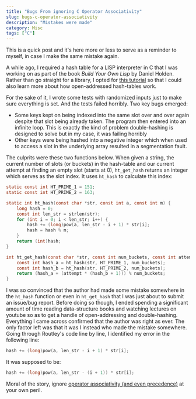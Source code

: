 ```yaml
---
title: "Bugs From ignoring C Operator Associativity"
slug: bugs-c-operator-associativity
description: "Mistakes were made"
category: Misc
tags: ["C"]
---
```


This is a quick post and it's here more or less to serve as a reminder to
myself, in case I make the same mistake again.

A while ago, I required a hash table for a LISP interpreter in C that I was
working on as part of the book _Build Your Own Lisp_ by Daniel Holden. Rather
than go straight for a library, I opted for
[this tutorial](https://github.com/jamesroutley/write-a-hash-table) so that I
could also learn more about how open-addressed hash-tables work.

For the sake of it, I wrote some tests with randomized inputs just to make sure
everything is set. And the tests failed horribly. Two key bugs emerged:

- Some keys kept on being indexed into the same slot over and over again despite
  that slot being already taken. The program then entered into an infinite loop.
  This is exactly the kind of problem double-hashing is designed to solve but in
  my case, it was failing horribly
- Other keys were being hashed into a negative integer which when used to access
  a slot in the underlying array resulted in a segmentation fault.

The culprits were these two functions below. When given a string, the current
number of slots (or buckets) in the hash-table and our current attempt at
finding an empty slot (starts at 0), `ht_get_hash` returns an integer which
serves as the slot index. It uses `ht_hash` to calculate this index:

```c
static const int HT_PRIME_1 = 151;
static const int HT_PRIME_2 = 163;

static int ht_hash(const char *str, const int a, const int m) {
    long hash = 0;
    const int len_str = strlen(str);
    for (int i = 0; i < len_str; i++) {
        hash += (long)pow(a, len_str - i + 1) * str[i];
        hash = hash % m;
    }
    return (int)hash;
}

int ht_get_hash(const char *str, const int num_buckets, const int attempt) {
    const int hash_a = ht_hash(str, HT_PRIME_1, num_buckets);
    const int hash_b = ht_hash(str, HT_PRIME_2, num_buckets);
    return (hash_a + (attempt * (hash_b + 1))) % num_buckets;
}
```

I was so convinced that the author had made some mistake somewhere in the
`ht_hash` function or even in `ht_get_hash` that I was just about to submit an
issue/bug report. Before doing so though, I ended spending a significant amount
of time reading data-structure books and watching lectures on youtube so as to
get a handle of open-addressing and double-hashing. Everything I came across
confirmed that the author was right as ever. The only factor left was that it
was I instead who made the mistake somewhere. Going through Routley's code line
by line, I identified my error in the following line:

```c
hash += (long)pow(a, len_str - i + 1) * str[i];
```

It was supposed to be:

```c
hash += (long)pow(a, len_str - (i + 1)) * str[i];
```

Moral of the story, ignore
[operator associativity (and even precedence)](https://www.programiz.com/c-programming/precedence-associativity-operators)
at your own peril.
